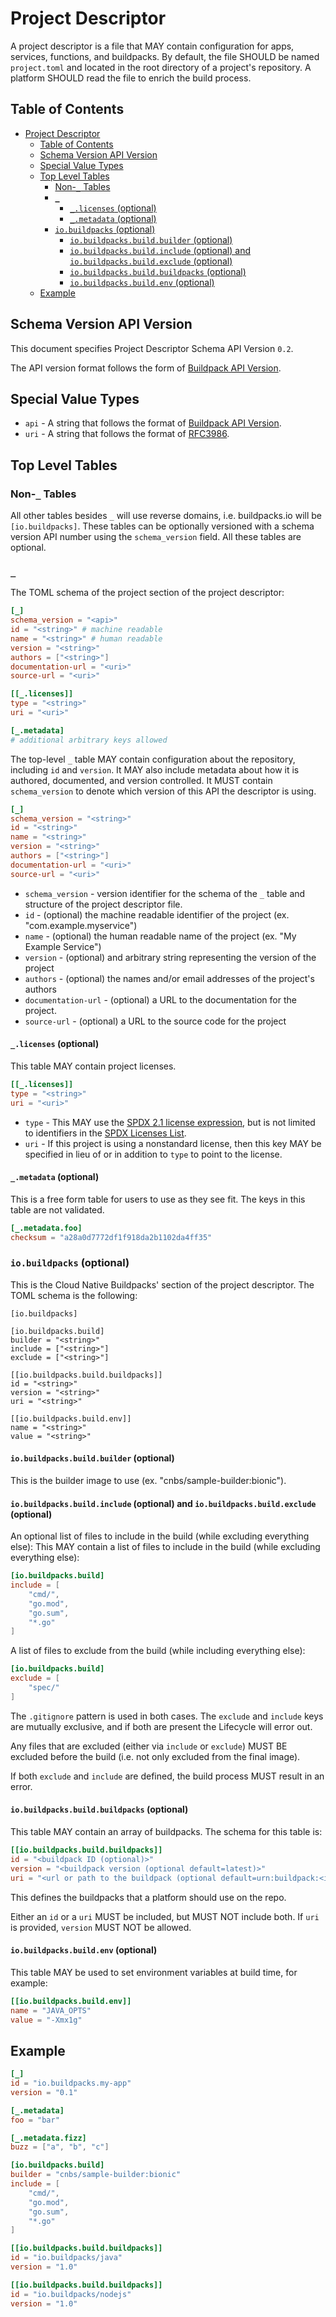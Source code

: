 # Project Descriptor

A project descriptor is a file that MAY contain configuration for apps, services, functions, and buildpacks. By default, the file SHOULD be named `project.toml` and located in the root directory of a project's repository. A platform SHOULD read the file to enrich the build process.

## Table of Contents

<!-- Using https://github.com/yzhang-gh/vscode-markdown to manage toc -->
- [Project Descriptor](#project-descriptor)
  - [Table of Contents](#table-of-contents)
  - [Schema Version API Version](#schema-version-api-version)
  - [Special Value Types](#special-value-types)
  - [Top Level Tables](#top-level-tables)
    - [Non-`_` Tables](#non-_-tables)
    - [`_`](#_)
      - [`_.licenses` (optional)](#_licenses-optional)
      - [`_.metadata` (optional)](#_metadata-optional)
    - [`io.buildpacks` (optional)](#iobuildpacks-optional)
      - [`io.buildpacks.build.builder` (optional)](#iobuildpacksbuildbuilder-optional)
      - [`io.buildpacks.build.include` (optional) and `io.buildpacks.build.exclude` (optional)](#iobuildpacksbuildinclude-optional-and-iobuildpacksbuildexclude-optional)
      - [`io.buildpacks.build.buildpacks` (optional)](#iobuildpacksbuildbuildpacks-optional)
      - [`io.buildpacks.build.env` (optional)](#iobuildpacksbuildenv-optional)
  - [Example](#example)

## Schema Version API Version

This document specifies Project Descriptor Schema API Version `0.2`.

The API version format follows the form of [Buildpack API Version](https://github.com/buildpacks/spec/blob/main/buildpack.md#buildpack-api-version).

## Special Value Types

* `api` - A string that follows the format of [Buildpack API Version](https://github.com/buildpacks/spec/blob/main/buildpack.md#buildpack-api-version).
* `uri` - A string that follows the format of [RFC3986](https://tools.ietf.org/html/rfc3986).

## Top Level Tables

### Non-`_` Tables

All other tables besides `_` will use reverse domains, i.e. buildpacks.io will be `[io.buildpacks]`. These tables can be optionally versioned with a schema version API number using the `schema_version` field. All these tables are optional.

### `_`

The TOML schema of the project section of the project descriptor:

```toml
[_]
schema_version = "<api>"
id = "<string>" # machine readable
name = "<string>" # human readable
version = "<string>"
authors = ["<string>"]
documentation-url = "<uri>"
source-url = "<uri>"

[[_.licenses]]
type = "<string>"
uri = "<uri>"

[_.metadata]
# additional arbitrary keys allowed
```

The top-level `_` table MAY contain configuration about the repository, including `id` and `version`. It MAY also include metadata about how it is authored, documented, and version controlled. It MUST contain `schema_version`  to denote which version of this API the descriptor is using.

```toml
[_]
schema_version = "<string>"
id = "<string>"
name = "<string>"
version = "<string>"
authors = ["<string>"]
documentation-url = "<uri>"
source-url = "<uri>"
```

* `schema_version` - version identifier for the schema of the `_` table and structure of the project descriptor file.
* `id` - (optional) the machine readable identifier of the project (ex. "com.example.myservice")
* `name` - (optional) the human readable name of the project (ex. "My Example Service")
* `version` - (optional) and arbitrary string representing the version of the project
* `authors` - (optional) the names and/or email addresses of the project's authors
* `documentation-url` - (optional) a URL to the documentation for the project.
* `source-url` - (optional) a URL to the source code for the project

#### `_.licenses` (optional)

This table MAY contain project licenses.

```toml
[[_.licenses]]
type = "<string>"
uri = "<uri>"
```

* `type` - This MAY use the [SPDX 2.1 license expression](https://spdx.org/spdx-specification-21-web-version), but is not limited to identifiers in the [SPDX Licenses List](https://spdx.org/licenses/).
* `uri` - If this project is using a nonstandard license, then this key MAY be specified in lieu of or in addition to `type` to point to the license.

#### `_.metadata` (optional)

This is a free form table for users to use as they see fit. The keys in this table are not validated.

```toml
[_.metadata.foo]
checksum = "a28a0d7772df1f918da2b1102da4ff35"
```


### `io.buildpacks` (optional)

This is the Cloud Native Buildpacks' section of the project descriptor. The TOML schema is the following:

```
[io.buildpacks]

[io.buildpacks.build]
builder = "<string>"
include = ["<string>"]
exclude = ["<string>"]

[[io.buildpacks.build.buildpacks]]
id = "<string>"
version = "<string>"
uri = "<string>"

[[io.buildpacks.build.env]]
name = "<string>"
value = "<string>"
```

#### `io.buildpacks.build.builder` (optional)

This is the builder image to use (ex. "cnbs/sample-builder:bionic").

#### `io.buildpacks.build.include` (optional) and `io.buildpacks.build.exclude` (optional)

An optional list of files to include in the build (while excluding everything else):
This MAY contain a list of files to include in the build (while excluding everything else):

```toml
[io.buildpacks.build]
include = [
    "cmd/",
    "go.mod",
    "go.sum",
    "*.go"
]
```

A list of files to exclude from the build (while including everything else):

```toml
[io.buildpacks.build]
exclude = [
    "spec/"
]
```

The `.gitignore` pattern is used in both cases. The `exclude` and `include` keys are mutually exclusive, and if both are present the Lifecycle will error out.

Any files that are excluded (either via `include` or `exclude`) MUST BE excluded before the build (i.e. not only excluded from the final image).

If both `exclude` and `include` are defined, the build process MUST result in an error.

#### `io.buildpacks.build.buildpacks` (optional)

This table MAY contain an array of buildpacks. The schema for this table is:

```toml
[[io.buildpacks.build.buildpacks]]
id = "<buildpack ID (optional)>"
version = "<buildpack version (optional default=latest)>"
uri = "<url or path to the buildpack (optional default=urn:buildpack:<id>)"
```

This defines the buildpacks that a platform should use on the repo.

Either an `id` or a `uri` MUST be included, but MUST NOT include both. If `uri` is provided, `version` MUST NOT be allowed.

#### `io.buildpacks.build.env` (optional)

This table MAY be used to set environment variables at build time, for example:

```toml
[[io.buildpacks.build.env]]
name = "JAVA_OPTS"
value = "-Xmx1g"
```

## Example

```toml
[_]
id = "io.buildpacks.my-app"
version = "0.1"

[_.metadata]
foo = "bar"

[_.metadata.fizz]
buzz = ["a", "b", "c"]

[io.buildpacks.build]
builder = "cnbs/sample-builder:bionic"
include = [
    "cmd/",
    "go.mod",
    "go.sum",
    "*.go"
]

[[io.buildpacks.build.buildpacks]]
id = "io.buildpacks/java"
version = "1.0"

[[io.buildpacks.build.buildpacks]]
id = "io.buildpacks/nodejs"
version = "1.0"
```